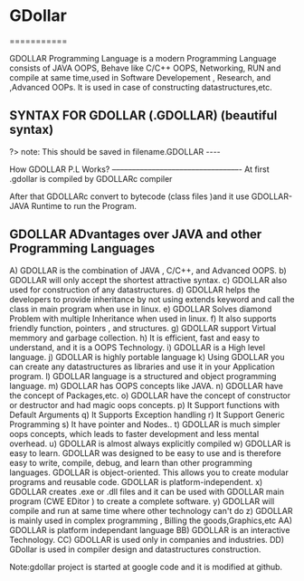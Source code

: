 # GDollar
===========

 GDOLLAR Programming Language  is a modern Programming Language consists of JAVA OOPS, Behave like C/C++ OOPS, Networking, RUN and compile at same time,used in Software Developement  , Research, and ,Advanced OOPs. It is used in case of  constructing  datastructures,etc.

SYNTAX FOR GDOLLAR (.GDOLLAR) (beautiful syntax)
---------------------------------------------------------------
<GDOLLAR>
<Serialize>
<Statements>
<! GDOLLAR OOPS Logic !>
</Statements>
?>
note: This should be saved in filename.GDOLLAR
----

How GDOLLAR P.L Works?
––––––––––––––––––––––––––––––––-
At  first  .gdollar  is compiled by GDOLLARc compiler

After that GDOLLARc  convert to  bytecode (class files )and  it  use
GDOLLAR-JAVA Runtime   to run the Program.


GDOLLAR ADvantages over JAVA and other Programming Languages
----------------------------------------------------------------------------------
A) GDOLLAR is the combination of JAVA , C/C++, and Advanced OOPS.
b) GDOLLAR will only accept the shortest attractive syntax.
c) GDOLLAR also used for construction of any datastructures.
d) GDOLLAR helps the developers to provide inheritance by not using extends
keyword
and call the class in main program when use in linux.
e) GDOLLAR Solves diamond Problem with multiple Inheritance when used in linux.
f) It also supports friendly function, pointers , and structures.
g) GDOLLAR support Virtual memmory and garbage collection.
h) It is efficient, fast and easy to understand, and it is a OOPS Technology.
i) GDOLLAR is a High level language.
j) GDOLLAR is highly portable language
k) Using GDOLLAR you can create any datastructures as libraries and
use it in your Application program.
l) GDOLLAR language is a structured and object programming language.
m) GDOLLAR has OOPS concepts like JAVA.
n) GDOLLAR have the concept of Packages,etc.
o) GDOLLAR have the concept of constructor or destructor and had magic oops concepts.
p) It Support functions with Default Arguments
q) It Supports Exception handling
r) It Support Generic Programming
s) It have pointer and Nodes..
t) GDOLLAR is much simpler oops concepts, which leads to faster development and less mental
overhead.
u) GDOLLAR is almost always explicitly compiled
w) GDOLLAR is easy to learn. GDOLLAR was designed to be easy to use and is therefore easy to write,
compile, debug, and learn than other programming languages.
GDOLLAR is object-oriented. This allows you to create modular programs and reusable code.
GDOLLAR is platform-independent.
x) GDOLLAR creates   .exe  or  .dll   files   and  it  can be  used  with   GDOLLAR  main  program   (CWE  EDitor  )   to  create  a  complete  software.
y) GDOLLAR will compile and run at same time where other technology can't
do
z) GDOLLAR is mainly used in complex programming , Billing the
goods,Graphics,etc
AA) GDOLLAR is platform independant language
BB) GDOLLAR is an interactive Technology.
CC) GDOLLAR  is   used  only  in  companies  and  industries.
DD)  GDollar  is used   in  compiler design  and  datastructures construction.


Note:gdollar project is started at google code and it is modified at github.
